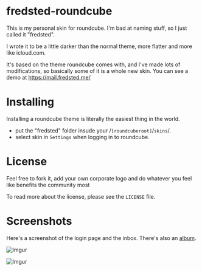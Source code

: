 fredsted-roundcube
==================

This is my personal skin for roundcube. I'm bad at naming stuff, so I just called it "fredsted".

I wrote it to be a little darker than the normal theme, more flatter and more like icloud.com.

It's based on the theme roundcube comes with, and I've made lots of modifications, so
basically some of it is a whole new skin. You can see a demo at https://mail.fredsted.me/

Installing
==========

Installing a roundcube theme is literally the easiest thing in the world.

* put the "fredsted" folder insude your /`[roundcuberoot]`/`skins`/.
* select skin in `Settings` when logging in to roundcube.

License
=======

Feel free to fork it, add your own corporate logo and do whatever you feel like benefits the community most

To read more about the license, please see the `LICENSE` file.

Screenshots
===========

Here's a screenshot of the login page and the inbox. There's also an [album](http://imgur.com/a/gq32c#0).

![Imgur](http://i.imgur.com/7Oz9B5R.png)

![Imgur](http://i.imgur.com/Fm3eDfI.png)
